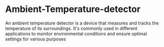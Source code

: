 # Ambient-Temperature-detector
An ambient temperature detector is a device that measures and tracks the temperature of its surroundings. It's commonly used in different applications to monitor environmental conditions and ensure optimal settings for various purposes
